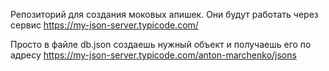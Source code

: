 Репозиторий для создания моковых апишек. Они будут работать через сервис https://my-json-server.typicode.com/

Просто в файле db.json создаешь нужный объект и получаешь его по адресу https://my-json-server.typicode.com/anton-marchenko/jsons
